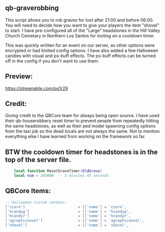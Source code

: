 ## qb-graverobbing

This script allows you to rob graves for loot after 21:00 and before 06:00. You will need to decide how you want to give your players the item "shovel" to start. I have pre-configured all of the "Large" headstones in the Hill Valley Church Cemetary in Northern Los Santos for looting on a cooldown timer.

This was quickly written for an event on our server, as other options were encrypted or had limited config options. I have also added a few Halloween candies with visual and ps-buff effects. The ps-buff effects can be turned off in the config if you don't want to use them.

## Preview:
https://streamable.com/po1r29

## Credit:
Giving credit to the QBCore team for always being open source. I have used their qb-houserobbery reset timer to prevent people from repeatedly hitting the same headstones, as well as their ped model spawning config options from the taxi job so the dead locals are not always the same. Not to mention everything else I have learned from working on the framework so far.

## BTW the cooldown timer for headstones is in the top of the server file.
```lua
    local function ResetGraveTimer(OldGrave)
    local num = 345000  -- 5 minutes 45 seconds
```

## QBCore Items: 
```lua
-- Halloween custom candies:
['ccorn']  			 		 	 = {['name'] = 'ccorn', 						['label'] = 'Candy Corn', 				['weight'] = 100, 		['type'] = 'item',  	['image'] = 'ccorn.png', 					['unique'] = false, 		['useable'] = true, 	['shouldClose'] = true,    ['combinable'] = nil,   ['description'] = 'Some candy corn.'},
['hcandyg']  			 		 = {['name'] = 'hcandyg', 						['label'] = 'Halloween Candy', 			['weight'] = 100, 		['type'] = 'item',  	['image'] = 'hcandyg.png', 					['unique'] = false, 		['useable'] = true, 	['shouldClose'] = true,    ['combinable'] = nil,   ['description'] = 'Halloween candy in a green wrapper.'},
['hcandyr']  			 		 = {['name'] = 'hcandyr', 						['label'] = 'Halloween Candy', 			['weight'] = 100, 		['type'] = 'item',  	['image'] = 'hcandyr.png', 					['unique'] = false, 		['useable'] = true, 	['shouldClose'] = true,    ['combinable'] = nil,   ['description'] = 'Halloween candy in a red wrapper.'},
['agraphicnovel']  			 	 = {['name'] = 'agraphicnovel', 				['label'] = 'Ancient Graphic Novel', 	['weight'] = 1000, 		['type'] = 'item',  	['image'] = 'agraphicnovel.png', 			['unique'] = true, 		['useable'] = true, 	['shouldClose'] = true,    ['combinable'] = nil,   ['description'] = 'an ancient book with a odd leathery skin binding.'},
['shovel']  			 		 = {['name'] = 'shovel', 						['label'] = 'Shovel', 					['weight'] = 5000, 		['type'] = 'item',  	['image'] = 'shovel.png', 					['unique'] = true, 		['useable'] = true, 	['shouldClose'] = true,    ['combinable'] = nil,   ['description'] = 'I can dig things with this..'},

```
